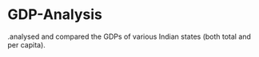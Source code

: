# GDP-Analysis
.analysed and compared the GDPs of various Indian states (both total and per capita).
